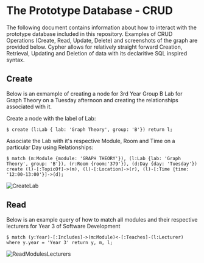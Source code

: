 # The Prototype Database - CRUD

The following document contains information about how to interact with the prototype database included in this repository. Examples of CRUD Operations (Create, Read, Update, Delete) and screenshots of the graph are provided below. Cypher allows for relatively straight forward Creation, Retrieval, Updating and Deletion of data with its declaritive SQL inspired syntax.

## Create

Below is an exmample of creating a node for 3rd Year Group B Lab for Graph Theory on a Tuesday afternoon and creating the relationships associated with it.

Create a node with the label of Lab:

    $ create (l:Lab { lab: 'Graph Theory', group: 'B'}) return l;

Associate the Lab with it's respective Module, Room and Time on a particular Day using Relationships:

    $ match (m:Module {module: 'GRAPH THEORY'}), (l:Lab {lab: 'Graph Theory', group: 'B'}), (r:Room {room:'379'}), (d:Day {day: 'Tuesday'})
    create (l)-[:TopicOf]->(m), (l)-[:Location]->(r), (l)-[:Time {time: '12:00-13:00'}]->(d);

![CreateLab](http://i.imgur.com/5lgcZSg.png)

## Read

Below is an example query of how to match all modules and their respective lecturers for Year 3 of Software Development

    $ match (y:Year)-[:Includes]->(m:Module)<-[:Teaches]-(l:Lecturer) where y.year = 'Year 3' return y, m, l;

![ReadModulesLecturers](http://i.imgur.com/vCwQc0d.png)

